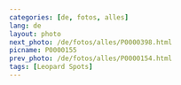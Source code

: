 ```yaml
---
categories: [de, fotos, alles]
lang: de
layout: photo
next_photo: /de/fotos/alles/P0000398.html
picname: P0000155
prev_photo: /de/fotos/alles/P0000154.html
tags: [Leopard Spots]
---
```

